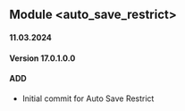 ## Module <auto_save_restrict>

#### 11.03.2024
#### Version 17.0.1.0.0
#### ADD
- Initial commit for Auto Save Restrict

